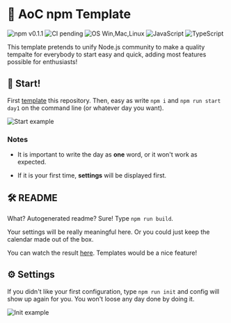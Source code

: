 # 🎄 AoC npm Template

![npm v0.1.1](https://img.shields.io/badge/npm-v0.1.1-orange)
![CI pending](https://img.shields.io/badge/CI-pending-orange)
![OS Win,Mac,Linux](https://img.shields.io/badge/OS-Win|Linux|Mac-red)
![JavaScript](https://img.shields.io/badge/-JavaScript-yellow)
![TypeScript](https://img.shields.io/badge/-TypeScript_(feature)-blue)

This template pretends to unify Node.js community to make a quality tempalte for everybody to start easy and quick, adding most features possible for enthusiasts!

## 🚀 Start!
First [template](https://github.com/mariofdezzz/aoc-npm-template) this repository. Then, easy as write `npm i` and `npm run start day1` on the command line (or whatever day you want). 

![Start example](https://github.com/mariofdezzz/aoc-template-sources/blob/main/2020-12-23%2011-39-20_Trim.gif?raw=true)

### Notes

- It is important to write the day as **one** word, or it won't work as expected.

- If it is your first time, **settings** will be displayed first.

## 🛠 README

What? Autogenerated readme? Sure! Type `npm run build`.

Your settings will be really meaningful here. Or you could just keep the calendar made out of the box.

You can watch the result [here](https://github.com/mariofdezzz/advent-of-code). Templates would be a nice feature!

## ⚙ Settings
If you didn't like your first configuration, type `npm run init` and config will show up again for you. You won't loose any day done by doing it. 

[comment]: <> (Change THIS description when Typescript is DONE!)

![Init example](https://github.com/mariofdezzz/aoc-template-sources/blob/main/2020-12-23%2011-49-47_Trim.gif?raw=true)
